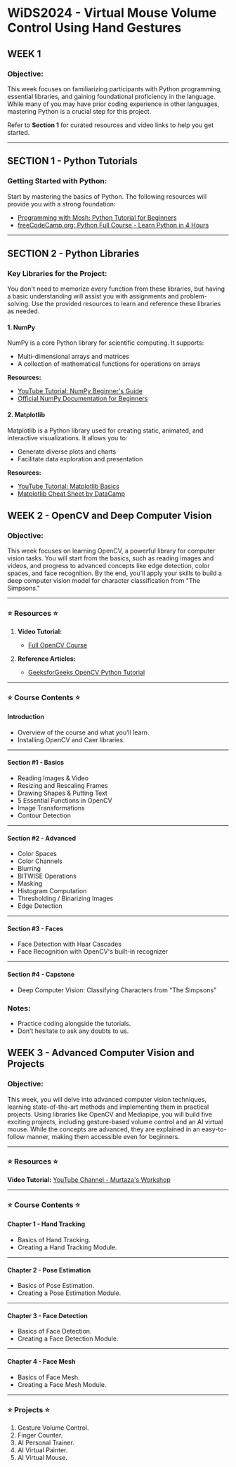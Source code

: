 # WiDS2024 - Virtual Mouse Volume Control Using Hand Gestures

## WEEK 1

### Objective:
This week focuses on familiarizing participants with Python programming, essential libraries, and gaining foundational proficiency in the language. While many of you may have prior coding experience in other languages, mastering Python is a crucial step for this project. 

Refer to **Section 1** for curated resources and video links to help you get started.

---

## SECTION 1 - Python Tutorials

### Getting Started with Python:
Start by mastering the basics of Python. The following resources will provide you with a strong foundation:
- [Programming with Mosh: Python Tutorial for Beginners](https://youtu.be/kqtD5dpn9C8?si=feiEEGASFdArtoWw)
- [freeCodeCamp.org: Python Full Course - Learn Python in 4 Hours](https://youtu.be/rfscVS0vtbw?si=lL-J_9SEjtUqPQ3y)

---

## SECTION 2 - Python Libraries

### Key Libraries for the Project:
You don't need to memorize every function from these libraries, but having a basic understanding will assist you with assignments and problem-solving. Use the provided resources to learn and reference these libraries as needed.

#### 1. NumPy
NumPy is a core Python library for scientific computing. It supports:
- Multi-dimensional arrays and matrices
- A collection of mathematical functions for operations on arrays

**Resources:**
- [YouTube Tutorial: NumPy Beginner's Guide](https://www.youtube.com/watch?v=QUT1VHiLmmI&t=75s)
- [Official NumPy Documentation for Beginners](https://numpy.org/doc/stable/user/absolute_beginners.html)

#### 2. Matplotlib
Matplotlib is a Python library used for creating static, animated, and interactive visualizations. It allows you to:
- Generate diverse plots and charts
- Facilitate data exploration and presentation

**Resources:**
- [YouTube Tutorial: Matplotlib Basics](https://www.youtube.com/watch?v=3Xc3CA655Y4)
- [Matplotlib Cheat Sheet by DataCamp](https://www.datacamp.com/cheat-sheet/matplotlib-cheat-sheet-plotting-in-python)

## WEEK 2 - OpenCV and Deep Computer Vision

### Objective:
This week focuses on learning OpenCV, a powerful library for computer vision tasks. You will start from the basics, such as reading images and videos, and progress to advanced concepts like edge detection, color spaces, and face recognition. By the end, you’ll apply your skills to build a deep computer vision model for character classification from "The Simpsons."

---

### ⭐️ Resources ⭐️

1. **Video Tutorial:**
   - [Full OpenCV Course](https://www.youtube.com/watch?v=oXlwWbU8l2o)

2. **Reference Articles:**
   - [GeeksforGeeks OpenCV Python Tutorial](https://www.geeksforgeeks.org/opencv-python-tutorial/)

---

### ⭐️ Course Contents ⭐️

#### **Introduction**
- Overview of the course and what you’ll learn.
- Installing OpenCV and Caer libraries.

---

#### **Section #1 - Basics**
- Reading Images & Video  
- Resizing and Rescaling Frames  
- Drawing Shapes & Putting Text  
- 5 Essential Functions in OpenCV  
- Image Transformations  
- Contour Detection  

---

#### **Section #2 - Advanced**
- Color Spaces  
- Color Channels  
- Blurring  
- BITWISE Operations  
- Masking  
- Histogram Computation  
- Thresholding / Binarizing Images  
- Edge Detection  

---

#### **Section #3 - Faces**
- Face Detection with Haar Cascades  
- Face Recognition with OpenCV's built-in recognizer  

---

#### **Section #4 - Capstone**
- Deep Computer Vision: Classifying Characters from "The Simpsons"

### Notes:
- Practice coding alongside the tutorials.
- Don’t hesitate to ask any doubts to us.

## WEEK 3 - Advanced Computer Vision and Projects

### Objective:
This week, you will delve into advanced computer vision techniques, learning state-of-the-art methods and implementing them in practical projects. Using libraries like OpenCV and Mediapipe, you will build five exciting projects, including gesture-based volume control and an AI virtual mouse. While the concepts are advanced, they are explained in an easy-to-follow manner, making them accessible even for beginners.

---

### ⭐️ Resources ⭐️

**Video Tutorial:** 
     [YouTube Channel - Murtaza's Workshop](https://www.youtube.com/watch?v=01sAkU_NvOY&t=21929s)

---

### ⭐️ Course Contents ⭐️

#### **Chapter 1 - Hand Tracking**
- Basics of Hand Tracking.
- Creating a Hand Tracking Module.

---

#### **Chapter 2 - Pose Estimation**
- Basics of Pose Estimation.
- Creating a Pose Estimation Module.

---

#### **Chapter 3 - Face Detection**
- Basics of Face Detection.
- Creating a Face Detection Module.

---

#### **Chapter 4 - Face Mesh**
- Basics of Face Mesh.
- Creating a Face Mesh Module.

---

### ⭐️ Projects ⭐️
1. Gesture Volume Control.  
2. Finger Counter.  
3. AI Personal Trainer.  
4. AI Virtual Painter.  
5. AI Virtual Mouse.  


